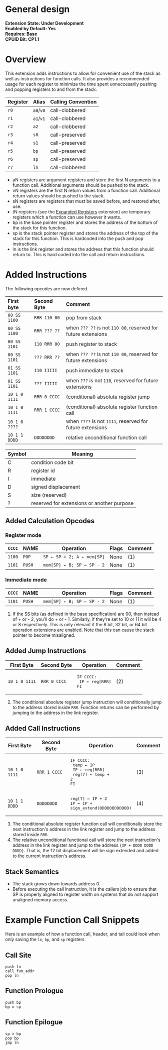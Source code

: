 # General design

**Extension State: Under Development**  
**Enabled by Default: Yes**  
**Requires: Base**  
**CPUID Bit: CP1.1**

# Overview

This extension adds instructions to allow for convenient use of the stack as well as instructions for function calls. It also provides a recommended usage for each register to minimize the time spent unneccesarily pushing and popping registers to and from the stack.

| Register | Alias     | Calling Convention |
|----------|-----------|----------------|
| `r0`     | `a0`/`v0` | call-clobbered |
| `r1`     | `a1`/`v1` | call-clobbered |
| `r2`     | `a2`      | call-clobbered |
| `r3`     | `s0`      | call-preserved |
| `r4`     | `s1`      | call-preserved |
| `r5`     | `bp`      | call-preserved |
| `r6`     | `sp`      | call-preserved |
| `r7`     | `ln`      | call-clobbered |

- aN registers are argument registers and store the first N arguments to a function call. Additional arguments should be pushed to the stack.
- vN registers are the first N return values from a function call. Additional return values should be pushed to the stack.
- sN registers are registers that must be saved before, and restored after, use.
- tN registers (see the [Expanded Registers](../expanded-registers/README.md) extension) are temporary registers which a function can use however it wants.
- bp is the base pointer register and stores the address of the bottom of the stack for this function.
- sp is the stack pointer register and stores the address of the top of the stack for this function. This is hardcoded into the push and pop instructions.
- ln is the link register and stores the address that this function should return to. This is hard coded into the call and return instructions.

# Added Instructions

The following opcodes are now defined.

| First byte    | Second Byte  | Comment                                                       |
|:--------------|:-------------|:--------------------------------------------------------------|
| `00 SS 1100`  | `RRR 110 00` | pop from stack                                                |
| `00 SS 1100`  | `RRR ??? ??` | when `??? ??` is not `110 00`, reserved for future extensions |
| `00 SS 1101`  | `110 RRR 00` | push register to stack                                        |
| `00 SS 1101`  | `??? RRR ??` | when `??? ??` is not `110 00`, reserved for future extensions |
| `01 SS 1101`  | `110 IIIII`  | push immediate to stack                                       |
| `01 SS 1101`  | `??? IIIII`  | when `???` is not `110`, reserved for future extensions       |
| `10 1 0 1111` | `RRR 0 CCCC` | (conditional) absolute register jump                          |
| `10 1 0 1111` | `RRR 1 CCCC` | (conditional) absolute register function call                 |
| `10 1 0 ????` |              | when `????` is not `1111`, reserved for future extensions     |
| `10 1 1 DDDD` | `DDDDDDDD`   | relative unconditional function call                          |

| Symbol | Meaning                                    |
|--------|--------------------------------------------|
| C      | condition code bit                         |
| R      | register id                                |
| I      | immediate                                  |
| D      | signed displacement                        |
| S      | size (reserved)                            |
| ?      | reserved for extensions or another purpose |

## Added Calculation Opcodes

### Register mode

| `CCCC` | NAME    | Operation                                 | Flags  | Comment |
|--------|---------|-------------------------------------------|--------|---------|
| `1100` | `POP`   | <code>SP ← SP + 2; A ← mem[SP]</code>     | None   | (1)     |
| `1101` | `PUSH`  | <code>mem[SP] ← B; SP ← SP - 2</code>     | None   | (1)     |

### Immediate mode

| `CCCC` | NAME    | Operation                                 | Flags  | Comment |
|--------|---------|-------------------------------------------|--------|---------|
| `1101` | `PUSH`  | <code>mem[SP] ← B; SP ← SP - 2</code>     | None   | (1)     |

1) If the SS bits (as defined in the base specification) are 00, then instead of + or - 2, you'll do + or - 1. Similarly, if they're set to 10 or 11 it will be 4 or 8 respectively. This is only relevant if the 8 bit, 32 bit, or 64 bit operation extensions are enabled. Note that this can cause the stack pointer to become misaligned.

## Added Jump Instructions

| First Byte    | Second Byte  | Operation                   | Comment|
|---------------|--------------|-----------------------------|--------|
| `10 1 0 1111` | `RRR 0 CCCC` | <pre>IF CCCC:<br>  IP ← reg[RRR]<br>FI</pre> | (2) |

2) The conditional absolute register jump instruction will conditionally jump to the address stored inside `RRR`. Function returns can be performed by jumping to the address in the link register.

## Added Call Instructions

| First Byte    | Second Byte  | Operation | Comment |      
|--|--|--|--|
| `10 1 0 1111` | `RRR 1 CCCC` | <pre>IF CCCC:<br>  temp ← IP<br>  IP ← reg[RRR]<br>  reg[7] ← temp + 2<br>FI</pre> | (3) |
| `10 1 1 DDDD` | `DDDDDDDD`   | <pre>reg[7] ← IP + 2<br>IP ← IP + sign_extend(DDDDDDDDDDDD)</pre>                  | (4) |


3) The conditional absolute register function call will conditionally store the next instruction's address in the link register and jump to the address stored inside `RRR`.
4) The relative unconditional functional call will store the next instruction's address in the link register and jump to the address `{IP + DDDD DDDD DDDD}`. That is, the 12 bit displacement will be sign extended and added to the current instruction's address.

## Stack Semantics

- The stack grows down towards address 0.
- Before executing the call instruction, it is the callers job to ensure that SP is properly aligned to register width on systems that do not support unaligned memory access.

# Example Function Call Snippets

Here is an example of how a function call, header, and tail could look when only saving the `ln`, `bp`, and `sp` registers

## Call Site

```
push ln
call fun_addr
pop ln
```

## Function Prologue

```
push bp
bp = sp
```

## Function Epilogue

```
sp = bp
pop bp
jmp ln
```
